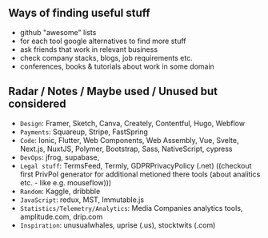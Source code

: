 
## Ways of finding useful stuff

- github "awesome" lists
- for each tool google alternatives to find more stuff
- ask friends that work in relevant business
- check company stacks, blogs, job requirements etc.
- conferences, books & tutorials about work in some domain

## Radar / Notes / Maybe used / Unused but considered

- `Design`: Framer, Sketch, Canva, Creately, Contentful, Hugo, Webflow
- `Payments`: Squareup, Stripe, FastSpring
- `Code`: Ionic, Flutter, Web Components, Web Assembly, Vue, Svelte, Next.js, NuxtJS, Polymer, Bootstrap, Sass, NativeScript, cypress
- `DevOps`: jfrog, supabase,
- `Legal stuff`: TermsFeed, Termly, GDPRPrivacyPolicy (.net) ((checkout first PrivPol generator for additional metioned there tools (about analitics etc. - like e.g. mouseflow)))
- `Random`: Kaggle, dribbble
- `JavaScript`: redux, MST, Immutable.js
- `Statistics/Telemetry/Analytics`: Media Companies analytics tools, amplitude.com, drip.com
- `Inspiration`: unusualwhales, uprise (.us), stocktwits (.com)
